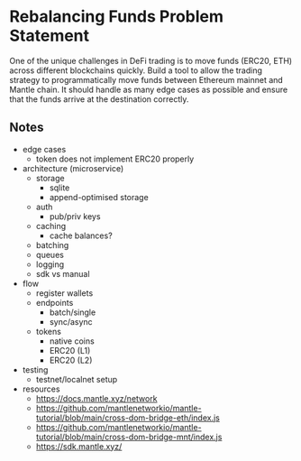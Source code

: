 # Rebalancing Funds Problem Statement

One of the unique challenges in DeFi trading is to move funds (ERC20, ETH)
across different blockchains quickly.
Build a tool to allow the trading strategy to programmatically move funds
between Ethereum mainnet and Mantle chain.
It should handle as many edge cases as possible and ensure that the funds arrive
at the destination correctly.

## Notes

- edge cases
  - token does not implement ERC20 properly
- architecture (microservice)
  - storage
    - sqlite
    - append-optimised storage
  - auth
    - pub/priv keys
  - caching
    - cache balances?
  - batching
  - queues
  - logging
  - sdk vs manual
- flow
  - register wallets
  - endpoints
    - batch/single
    - sync/async
  - tokens
    - native coins
    - ERC20 (L1)
    - ERC20 (L2)
- testing
  - testnet/localnet setup
- resources
  - <https://docs.mantle.xyz/network>
  - <https://github.com/mantlenetworkio/mantle-tutorial/blob/main/cross-dom-bridge-eth/index.js>
  - <https://github.com/mantlenetworkio/mantle-tutorial/blob/main/cross-dom-bridge-mnt/index.js>
  - <https://sdk.mantle.xyz/>
